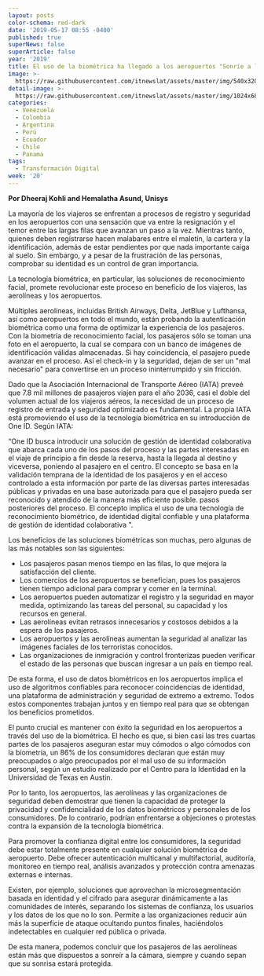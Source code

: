 ```yaml
---
layout: posts
color-schema: red-dark
date: '2019-05-17 08:55 -0400'
published: true
superNews: false
superArticle: false
year: '2019'
title: El uso de la biométrica ha llegado a los aeropuertos "Sonríe a la cámara"
image: >-
  https://raw.githubusercontent.com/itnewslat/assets/master/img/540x320/Biometria-Aeropuerto-p.jpg
detail-image: >-
  https://raw.githubusercontent.com/itnewslat/assets/master/img/1024x680/Biometria-Aeropuerto-g.jpg
categories:
  - Venezuela
  - Colombia
  - Argentina
  - Perú
  - Ecuador
  - Chile
  - Panama
tags:
  - Transformación Digital
week: '20'
---
```

**Por Dheeraj Kohli and Hemalatha Asund, Unisys**

La mayoría de los viajeros se enfrentan a procesos de registro y seguridad en los aeropuertos con una sensación que va entre la resignación y el temor entre las largas filas que avanzan un paso a la vez. Mientras tanto, quienes deben registrarse hacen malabares entre el maletín, la cartera y la identificación, además de estar pendientes por que nada importante caiga al suelo. Sin embargo, y a pesar de la frustración de las personas, comprobar su identidad es un control de gran importancia. 

La tecnología biométrica, en particular, las soluciones de reconocimiento facial, promete revolucionar este proceso en beneficio de los viajeros, las aerolíneas y los aeropuertos. 

Múltiples aerolíneas, incluidas British Airways, Delta, JetBlue y Lufthansa, así como aeropuertos en todo el mundo, están probando la autenticación biométrica como una forma de optimizar la experiencia de los pasajeros. Con la biometría de reconocimiento facial, los pasajeros sólo se toman una foto en el aeropuerto, la cual se compara con un banco de imágenes de identificación válidas almacenadas. Si hay coincidencia, el pasajero puede avanzar en el proceso. Así el check-in y la seguridad, dejan de ser un "mal necesario" para convertirse en un proceso ininterrumpido y sin fricción.

Dado que la Asociación Internacional de Transporte Aéreo (IATA) preveé que 7.8 mil millones de pasajeros viajen para el año 2036, casi el doble del volumen actual de los viajeros aéreos, la necesidad de un proceso de registro de entrada y seguridad optimizado es fundamental. La propia IATA está promoviendo el uso de la tecnología biométrica en su introducción de One ID. Según IATA:

“One ID busca introducir una solución de gestión de identidad colaborativa que abarca cada uno de los pasos del proceso y las partes interesadas en el viaje de principio a fin desde la reserva, hasta la llegada al destino y viceversa, poniendo al pasajero en el centro. El concepto se basa en la validación temprana de la identidad de los pasajeros y en el acceso controlado a esta información por parte de las diversas partes interesadas públicas y privadas en una base autorizada para que el pasajero pueda ser reconocido y atendido de la manera más eficiente posible. pasos posteriores del proceso. El concepto implica el uso de una tecnología de reconocimiento biométrico, de identidad digital confiable y una plataforma de gestión de identidad colaborativa ".

Los beneficios de las soluciones biométricas son muchas, pero algunas de las más notables son las siguientes:

- Los pasajeros pasan menos tiempo en las filas, lo que mejora la satisfacción del cliente.
- Los comercios de los aeropuertos se benefician, pues los pasajeros tienen tiempo adicional para comprar y comer en la terminal.
- Los aeropuertos pueden automatizar el registro y la seguridad en mayor medida, optimizando las tareas del personal, su capacidad y los recursos en general.
- Las aerolíneas evitan retrasos innecesarios y costosos debidos a la espera de los pasajeros.
- Los aeropuertos y las aerolíneas aumentan la seguridad al analizar las imágenes faciales de los terroristas conocidos.
- Las organizaciones de inmigración y control fronterizas pueden verificar el estado de las personas que buscan ingresar a un país en tiempo real.

De esta forma, el uso de datos biométricos en los aeropuertos implica el uso de algoritmos confiables para reconocer coincidencias de identidad, una plataforma de administración y seguridad de extremo a extremo. Todos estos componentes trabajan juntos y en tiempo real para que se obtengan los beneficios prometidos.

El punto crucial es mantener con éxito la seguridad en los aeropuertos a través del uso de la biométrica. El hecho es que, si bien casi las tres cuartas partes de los pasajeros aseguran estar muy cómodos o algo cómodos con la biometría, un 86% de los consumidores declaran que están muy preocupados o algo preocupados por el mal uso de su información personal, según un estudio realizado por el Centro para la Identidad en la Universidad de Texas en Austin. 

Por lo tanto, los aeropuertos, las aerolíneas y las organizaciones de seguridad deben demostrar que tienen la capacidad de proteger la privacidad y confidencialidad de los datos biométricos y personales de los consumidores. De lo contrario, podrían enfrentarse a objeciones o protestas contra la expansión de la tecnología biométrica.

Para promover la confianza digital entre los consumidores, la seguridad debe estar totalmente presente en cualquier solución biométrica de aeropuerto. Debe ofrecer autenticación multicanal y multifactorial, auditoría, monitoreo en tiempo real, análisis avanzados y protección contra amenazas externas e internas. 

Existen, por ejemplo, soluciones que aprovechan la microsegmentación basada en identidad y el cifrado para asegurar dinámicamente a las comunidades de interés, separando los sistemas de confianza, los usuarios y los datos de los que no lo son. Permite a las organizaciones reducir aún más la superficie de ataque ocultando puntos finales, haciéndolos indetectables en cualquier red pública o privada.

De esta manera, podemos concluir que los pasajeros de las aerolíneas están más que dispuestos a sonreír a la cámara, siempre y cuando sepan que su sonrisa estará protegida. 
